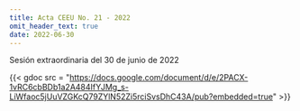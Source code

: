 ```yaml
---
title: Acta CEEU No. 21 - 2022
omit_header_text: true
date: 2022-06-30
---
```


Sesión extraordinaria del 30 de junio de 2022

{{< gdoc src = "https://docs.google.com/document/d/e/2PACX-1vRC6cbBDb1a2A484IfYJMg_s-LiWfaoc5jUuVZGKcQ79ZYlN52Zi5rciSvsDhC43A/pub?embedded=true" >}}
